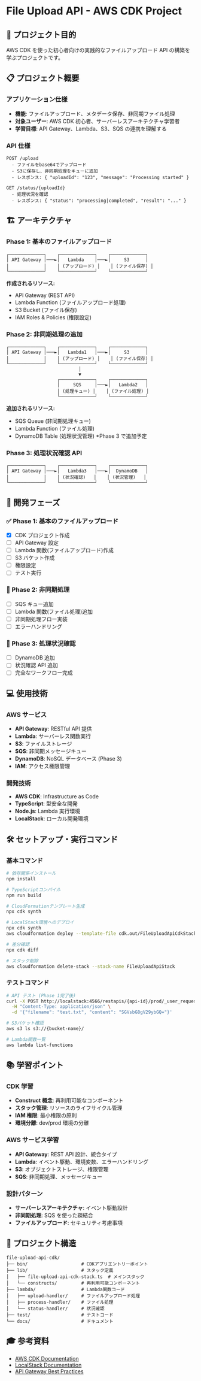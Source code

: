 # File Upload API - AWS CDK Project

## 🎯 プロジェクト目的

AWS CDK を使った初心者向けの実践的なファイルアップロード API の構築を学ぶプロジェクトです。

## 📋 プロジェクト概要

### アプリケーション仕様

- **機能**: ファイルアップロード、メタデータ保存、非同期ファイル処理
- **対象ユーザー**: AWS CDK 初心者、サーバーレスアーキテクチャ学習者
- **学習目標**: API Gateway、Lambda、S3、SQS の連携を理解する

### API 仕様

```
POST /upload
  - ファイルをbase64でアップロード
  - S3に保存し、非同期処理をキューに追加
  - レスポンス: { "uploadId": "123", "message": "Processing started" }

GET /status/{uploadId}
  - 処理状況を確認
  - レスポンス: { "status": "processing|completed", "result": "..." }
```

## 🏗️ アーキテクチャ

### Phase 1: 基本のファイルアップロード

```
┌─────────────┐    ┌─────────────┐    ┌─────────────┐
│ API Gateway │───►│   Lambda    │───►│     S3      │
│             │    │ (アップロード) │    │ (ファイル保存) │
└─────────────┘    └─────────────┘    └─────────────┘
```

**作成されるリソース:**

- API Gateway (REST API)
- Lambda Function (ファイルアップロード処理)
- S3 Bucket (ファイル保存)
- IAM Roles & Policies (権限設定)

### Phase 2: 非同期処理の追加

```
┌─────────────┐    ┌─────────────┐    ┌─────────────┐
│ API Gateway │───►│   Lambda1   │───►│     S3      │
│             │    │ (アップロード) │    │ (ファイル保存) │
└─────────────┘    └─────────────┘    └─────────────┘
                           │
                           ▼
                   ┌─────────────┐    ┌─────────────┐
                   │     SQS     │───►│   Lambda2   │
                   │ (処理キュー) │    │ (ファイル処理) │
                   └─────────────┘    └─────────────┘
```

**追加されるリソース:**

- SQS Queue (非同期処理キュー)
- Lambda Function (ファイル処理)
- DynamoDB Table (処理状況管理) \*Phase 3 で追加予定

### Phase 3: 処理状況確認 API

```
┌─────────────┐    ┌─────────────┐    ┌─────────────┐
│ API Gateway │───►│   Lambda3   │───►│  DynamoDB   │
│             │    │ (状況確認)   │    │ (状況管理)   │
└─────────────┘    └─────────────┘    └─────────────┘
```

## 🚀 開発フェーズ

### ✅ Phase 1: 基本のファイルアップロード

- [x] CDK プロジェクト作成
- [ ] API Gateway 設定
- [ ] Lambda 関数(ファイルアップロード)作成
- [ ] S3 バケット作成
- [ ] 権限設定
- [ ] テスト実行

### 🔄 Phase 2: 非同期処理

- [ ] SQS キュー追加
- [ ] Lambda 関数(ファイル処理)追加
- [ ] 非同期処理フロー実装
- [ ] エラーハンドリング

### 🔮 Phase 3: 処理状況確認

- [ ] DynamoDB 追加
- [ ] 状況確認 API 追加
- [ ] 完全なワークフロー完成

## 💻 使用技術

### AWS サービス

- **API Gateway**: RESTful API 提供
- **Lambda**: サーバーレス関数実行
- **S3**: ファイルストレージ
- **SQS**: 非同期メッセージキュー
- **DynamoDB**: NoSQL データベース (Phase 3)
- **IAM**: アクセス権限管理

### 開発技術

- **AWS CDK**: Infrastructure as Code
- **TypeScript**: 型安全な開発
- **Node.js**: Lambda 実行環境
- **LocalStack**: ローカル開発環境

## 🛠️ セットアップ・実行コマンド

### 基本コマンド

```bash
# 依存関係インストール
npm install

# TypeScriptコンパイル
npm run build

# CloudFormationテンプレート生成
npx cdk synth

# LocalStack環境へのデプロイ
npx cdk synth
aws cloudformation deploy --template-file cdk.out/FileUploadApiCdkStack.template.json --stack-name FileUploadApiStack --capabilities CAPABILITY_IAM

# 差分確認
npx cdk diff

# スタック削除
aws cloudformation delete-stack --stack-name FileUploadApiStack
```

### テストコマンド

```bash
# API テスト (Phase 1完了後)
curl -X POST http://localstack:4566/restapis/{api-id}/prod/_user_request_/upload \
  -H "Content-Type: application/json" \
  -d '{"filename": "test.txt", "content": "SGVsbG8gV29ybGQ="}'

# S3バケット確認
aws s3 ls s3://{bucket-name}/

# Lambda関数一覧
aws lambda list-functions
```

## 📚 学習ポイント

### CDK 学習

- **Construct 概念**: 再利用可能なコンポーネント
- **スタック管理**: リソースのライフサイクル管理
- **IAM 権限**: 最小権限の原則
- **環境分離**: dev/prod 環境の分離

### AWS サービス学習

- **API Gateway**: REST API 設計、統合タイプ
- **Lambda**: イベント駆動、環境変数、エラーハンドリング
- **S3**: オブジェクトストレージ、権限管理
- **SQS**: 非同期処理、メッセージキュー

### 設計パターン

- **サーバーレスアーキテクチャ**: イベント駆動設計
- **非同期処理**: SQS を使った疎結合
- **ファイルアップロード**: セキュリティ考慮事項

## 📁 プロジェクト構造

```
file-upload-api-cdk/
├── bin/                    # CDKアプリエントリーポイント
├── lib/                    # スタック定義
│   ├── file-upload-api-cdk-stack.ts  # メインスタック
│   └── constructs/         # 再利用可能コンポーネント
├── lambda/                 # Lambda関数コード
│   ├── upload-handler/     # ファイルアップロード処理
│   ├── process-handler/    # ファイル処理
│   └── status-handler/     # 状況確認
├── test/                   # テストコード
└── docs/                   # ドキュメント
```

## 🎓 参考資料

- [AWS CDK Documentation](https://docs.aws.amazon.com/cdk/)
- [LocalStack Documentation](https://docs.localstack.cloud/)
- [API Gateway Best Practices](https://docs.aws.amazon.com/apigateway/latest/developerguide/api-gateway-basic-concept.html)

